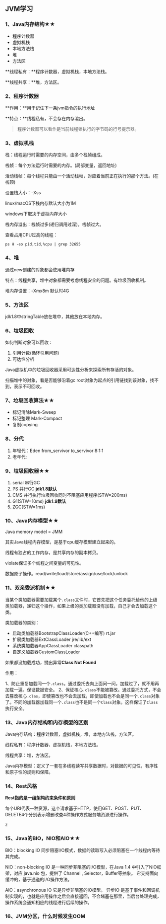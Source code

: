 ## JVM学习

### 1、Java内存结构★★

- 程序计数器
- 虚拟机栈
- 本地方法栈
- 堆
- 方法区

**线程私有：**程序计数器，虚拟机栈，本地方法栈。

**线程共享：**堆，方法区。

### 2、程序计数器

**作用：**用于记住下一条jvm指令的执行地址

**特点：**线程私有，不会存在内存溢出。

> 程序计数器可以看作是当前线程锁执行的字节码的行号提示器。

### 3、虚拟机栈

栈：线程运行时需要的内存空间，由多个栈帧组成。

栈帧：每个方法运行时需要的内存。(局部变量，返回地址)

活动栈帧：每个线程只能由一个活动栈帧，对应着当前正在执行的那个方法。(在栈顶)

设置栈大小：-Xss

linux/macOS下栈内存默认大小为1M

windows下取决于虚拟内存大小

栈内存溢出：栈帧过多(递归调用过深)，栈帧过大。

查看占用CPU过高的线程：

```shell
ps H -eo pid,tid,%cpu | grep 32655 
```

### 4、堆

通过new创建的对象都会使用堆内存

特点：线程共享，堆中对象都需要考虑线程安全的问题。有垃圾回收机制。

堆内存设置：-Xmx8m 默认时4G

### 5、方法区

jdk1.8中stringTable放在堆中，其他放在本地内存。

### 6、垃圾回收

如何判断对象可以回收：

1. 引用计数(循环引用问题)
2. 可达性分析

Java虚拟机中的垃圾回收器采用可达性分析来探索所有存活的对象。

扫描堆中的对象，看是否能够沿着gc root对象为起点的引用链找到该对象，找不到，表示不可回收。

### 7、垃圾回收算法★★

- 标记清除Mark-Sweep
- 标记整理 Mark-Compact
- 复制copying

### 8、分代

1. 年轻代：Eden from_servivor to_servivor 8:1:1
2. 老年代:

### 9、垃圾回收器★★

1. serial 串行GC
2. PS 并行GC **jdk1.8默认**
3. CMS 并行执行垃圾回收同时不阻塞应用程序(STW=200ms)
4. G1(STW=10ms)  **jdk1.9默认**
5. ZGC(STW=1ms) 

### 10、Java内存模型★★

Java memory model = JMM

其实Java线程内存模型，是基于cpu缓存模型建立起来的。

线程有独占的工作内存，是共享内存的副本拷贝。

violate保证多个线程之间变量的可见性。

数据原子操作。read/write/load/store/assign/use/lock/unlock

### 11、双亲委派机制★★

当某个类加载器需要加载某个`.class`文件时，它首先把这个任务委托给他的上级类加载器，递归这个操作，如果上级的类加载器没有加载，自己才会去加载这个类。 

类加载器的类别：

- 启动类加载器BootstrapClassLoader(C++编写) rt.jar
- 扩展类加载器ExtClassLoader jre/lib/ext
- 系统类加载器AppClassLoader classpath
- 自定义加载器CustomClassLoader



如果都没加载成功，抛出异常**Class Not Found**

作用：

1、防止重复加载同一个`.class`。通过委托去向上面问一问，加载过了，就不用再加载一遍。保证数据安全。
 2、保证核心`.class`不能被篡改。通过委托方式，不会去篡改核心`.clas`，即使篡改也不会去加载，即使加载也不会是同一个`.class`对象了。不同的加载器加载同一个`.class`也不是同一个`Class`对象。这样保证了`Class`执行安全。

### 13、Java内存结构和内存模型的区别

Java内存结构：程序计数器，虚拟机栈，堆，本地方法栈，方法区。

线程私有：程序计数器，虚拟机栈，本地方法栈。

线程共享：堆，方法区。

Java内存模型：定义了一套在多线程读写共享数据时，对数据的可见性，有序性和原子性的规则和保障。

### 14、Rest风格

**Rest指的是一组架构约束条件和原则** 

每个URI代表一种资源，这个请求基于HTTP，使用GET、POST、PUT、DELETE4个分别表示增删改查4种操作方式服务端资源进行操作。 

z

### 15、Java的BIO，NIO和AIO★★

BIO：blocking IO 同步阻塞I/O模式，数据的读取写入必须阻塞在一个线程内等待其完成。 

NIO：non-blocking IO 是一种同步非阻塞的I/O模型，在Java 1.4 中引入了NIO框架，对应 java.nio 包，提供了 Channel , Selector，Buffer等抽象。 它支持面向缓冲的，基于通道的I/O操作方法。 

AIO：asynchronous IO 它是异步非阻塞的IO模型。 异步IO 是基于事件和回调机制实现的，也就是应用操作之后会直接返回，不会堵塞在那里，当后台处理完成，操作系统会通知相应的线程进行后续的操作。 



### 16、JVM分区，什么时候发生OOM 

